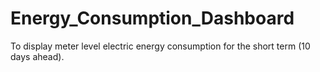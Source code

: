 # Energy_Consumption_Dashboard
To display meter level electric energy consumption for the short term (10 days ahead). 
